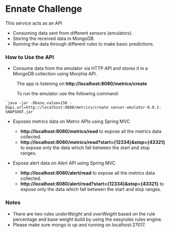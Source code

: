 # Ennate Challenge #

This service acts as an API 
* Consuming data sent from different sensors (emulators).
* Storing the received data in MongoDB.
*	Running the data through different rules to make basic predictions.

### How to Use the API ###

*	Consume data from the emulator via HTTP API and stores it in a MongoDB 
collection using Morphia API.

&nbsp;&nbsp;&nbsp;&nbsp;&nbsp;&nbsp;&nbsp;&nbsp;
The app is listening on **http://localhost:8080/metrics/create**      

&nbsp;&nbsp;&nbsp;&nbsp;&nbsp;&nbsp;&nbsp;&nbsp;
To run the emulator use the following command: 

    `java -jar -Dbase.value=150 -Dapi.url=http://localhost:8080/metrics/create sensor-emulator-0.0.1-SNAPSHOT.jar`
    
* Exposes metrics data on Metric APIs using Spring MVC
    * **http://localhost:8080/metrics/read** to expose all the metrics 
    data collected.
    * **http://localhost:8080/metrics/read?start={12334}&stop={43321}** 
    to expose only the data which fall between the start and stop ranges.

     
* Expose alert data on Alert API using Spring MVC
    * **http://localhost:8080/alert/read** to expose all the metrics 
    data collected.
    * **http://localhost:8080/alert/read?start={12334}&stop={43321}** 
    to expose only the data which fall between the start and stop ranges.

### Notes ###

* There are two rules *underWeight* and *overWeight* based on the rule 
percentage and base weight build by using the easyrules rules engine.
* Please make sure mongo is up and running on localhost:27017.